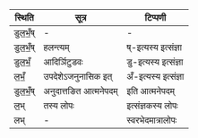 | स्थिति | सूत्र | टिप्पणी |
| ----- | ------- | ------ |
| डुल॒भँ॒ष् | - | - |
| डुल॒भँ॒ष् | हलन्त्यम् | ष्-इत्यस्य इत्संज्ञा |
| डुल॒भँ॒ | आदिर्ञिटुडवः | डु-इत्यस्य इत्संज्ञा |
| ल॒भँ॒ | उपदेशेऽजनुनासिक इत् | अँ-इत्यस्य इत्संज्ञा |
| डुल॒भँ॒ष् | अनुदात्तङित आत्मनेपदम् | इति आत्मनेपदम् |
| ल॒भ् | तस्य लोपः | इत्संज्ञकस्य लोपः |
| लभ् | - | स्वरभेदमात्रालोपः |
